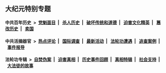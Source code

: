 ## 大纪元特别专题

#### 中共百年历史 &nbsp;>&nbsp; [党魁面目](indexes/nf1176107/README.md?08170430) &nbsp;| &nbsp; [杀人历史](indexes/nf1176106/README.md?08170430) &nbsp;| &nbsp; [破坏传统和道德](indexes/nf1176106/README.md?08170430) &nbsp;| &nbsp; [迫害文化精英](indexes/nf1176111/README.md?08170430) &nbsp;| &nbsp; [篡改历史](indexes/nf1176115/README.md?08170430) &nbsp;| &nbsp; [卖国](indexes/nf1176117/README.md?08170430) 

#### 中共活摘器官 &nbsp;>&nbsp; [热点评论](indexes/nf5879/README.md?08170430) &nbsp;| &nbsp; [国际调查](indexes/nf5947/README.md?08170430) &nbsp;| &nbsp; [最新活动](indexes/nf5883/README.md?08170430) &nbsp;| &nbsp; [法轮功遭遇](indexes/nf5881/README.md?08170430) &nbsp;| &nbsp; [追查案例](indexes/nf5880/README.md?08170430) &nbsp;| &nbsp; [事件报导](indexes/nf5877/README.md?08170430) 

#### 法轮功专辑 &nbsp;>&nbsp; [自焚伪案](indexes/nf5562/README.md?08170430) &nbsp;| &nbsp; [迫害真相](indexes/nf4379/README.md?08170430) &nbsp;| &nbsp; [历史事件回顾](indexes/nf5793/README.md?08170430) &nbsp;| &nbsp; [真相特辑](indexes/nf4389/README.md?08170430) &nbsp;| &nbsp; [社会支持](indexes/nf4386/README.md?08170430) &nbsp;| &nbsp; [大法徒的故事](indexes/nf1147481/README.md?08170430) 


